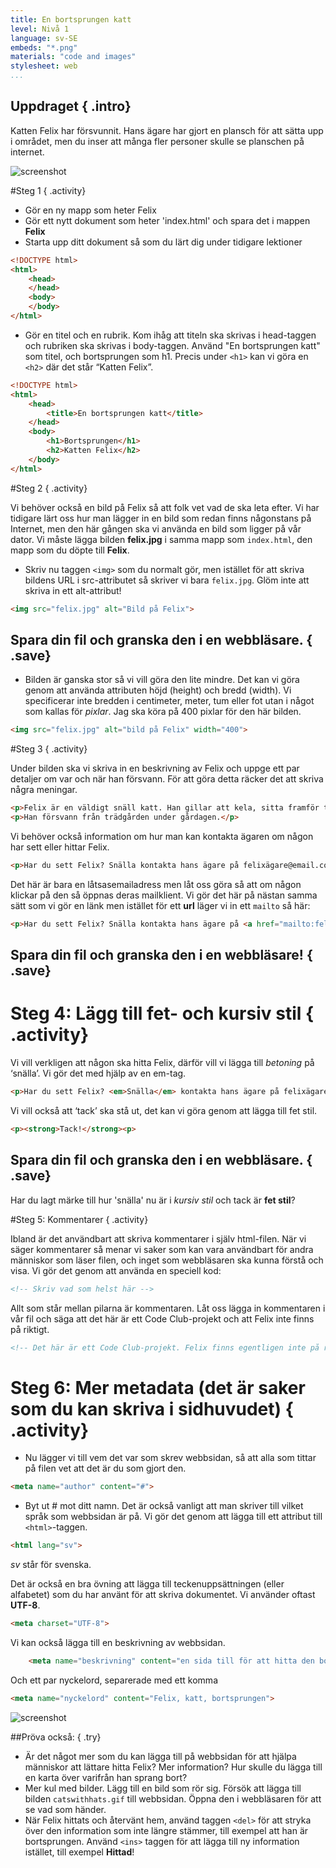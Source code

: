 ```yaml
---
title: En bortsprungen katt
level: Nivå 1
language: sv-SE
embeds: "*.png"
materials: "code and images"
stylesheet: web
...
```


## __Uppdraget__ { .intro}

Katten Felix har försvunnit. Hans ägare har gjort en plansch för att sätta upp i området, men du inser att många fler personer skulle se planschen på internet.

![screenshot](missingcat.png)

#Steg 1 { .activity}

+ Gör en ny mapp som heter Felix
+ Gör ett nytt dokument som heter 'index.html' och spara det i mappen **Felix**
+ Starta upp ditt dokument så som du lärt dig under tidigare lektioner

```html
<!DOCTYPE html>
<html>
	<head>
	</head>
	<body>
	</body>
</html>
```

+ Gör en titel och en rubrik. Kom ihåg att titeln ska skrivas i head-taggen och rubriken ska skrivas i body-taggen. Använd "En bortsprungen katt" som titel, och bortsprungen som h1. Precis under `<h1>` kan vi göra en `<h2>` där det står “Katten Felix”.

```html
<!DOCTYPE html>
<html>
	<head>
		<title>En bortsprungen katt</title>
	</head>
	<body>
		<h1>Bortsprungen</h1>
		<h2>Katten Felix</h2>
	</body>
</html>
```

#Steg 2 { .activity}

Vi behöver också en bild på Felix så att folk vet vad de ska leta efter. Vi har tidigare lärt oss hur man lägger in en bild som redan finns någonstans på Internet, men den här gången ska vi använda en bild som ligger på vår dator. Vi måste lägga bilden **felix.jpg** i samma mapp som `index.html`, den mapp som du döpte till **Felix**.

+ Skriv nu taggen `<img>` som du normalt gör, men istället för att skriva bildens URL i src-attributet så skriver vi bara `felix.jpg`. Glöm inte att skriva in ett alt-attribut!

```html
<img src="felix.jpg" alt="Bild på Felix">
```

## Spara din fil och granska den i en webbläsare. { .save}

+ Bilden är ganska stor så vi vill göra den lite mindre. Det kan vi göra genom att använda attributen höjd (height) och bredd (width). Vi specificerar inte bredden i centimeter, meter, tum eller fot utan i något som kallas för *pixlar*. Jag ska köra på 400 pixlar för den här bilden.

```html
<img src="felix.jpg" alt="bild på Felix" width="400">
```

#Steg 3 { .activity}

Under bilden ska vi skriva in en beskrivning av Felix och uppge ett par detaljer om var och när han försvann. För att göra detta räcker det att skriva några meningar.

```html
<p>Felix är en väldigt snäll katt. Han gillar att kela, sitta framför tv:n och sin leksaksmus. Han har orange päls. </p>
<p>Han försvann från trädgården under gårdagen.</p>
```

Vi behöver också information om hur man kan kontakta ägaren om någon har sett eller hittar Felix. 

```html
<p>Har du sett Felix? Snälla kontakta hans ägare på felixägare@email.com</p>
```

Det här är bara en låtsasemailadress men låt oss göra så att om någon klickar på den så öppnas deras mailklient. Vi gör det här på nästan samma sätt som vi gör en länk men istället för ett __url__ läger vi in ett `mailto` så här:

```html
<p>Har du sett Felix? Snälla kontakta hans ägare på <a href="mailto:felixägare@email.com">felixägare@email.com</a></p>
```

## Spara din fil och granska den i en webbläsare! { .save}

# Steg 4: Lägg till fet- och kursiv stil { .activity}

Vi vill verkligen att någon ska hitta Felix, därför vill vi lägga till *betoning* på ‘snälla’. Vi gör det med hjälp av en em-tag.

```html
<p>Har du sett Felix? <em>Snälla</em> kontakta hans ägare på felixägare@email.com</p>
```

Vi vill också att ‘tack’ ska stå ut, det kan vi göra genom att lägga till fet stil. 

```html
<p><strong>Tack!</strong><p>
```

## Spara din fil och granska den i en webbläsare. { .save}

Har du lagt märke till hur 'snälla' nu är i *kursiv stil* och tack är **fet stil**?

#Steg 5: Kommentarer { .activity}

Ibland är det användbart att skriva kommentarer i själv html-filen. När vi säger kommentarer så menar vi saker som kan vara användbart för andra människor som läser filen, och inget som webbläsaren ska kunna förstå och visa. Vi gör det genom att använda en speciell kod:

```html
<!-- Skriv vad som helst här -->
```

Allt som står mellan pilarna är kommentaren. Låt oss lägga in kommentaren i vår fil och säga att det här är ett Code Club-projekt och att Felix inte finns på riktigt.

```html
<!-- Det här är ett Code Club-projekt. Felix finns egentligen inte på riktigt och är inte bortsprungen -->
```

# Steg 6: Mer metadata (det är saker som du kan skriva i sidhuvudet) { .activity}

+ Nu lägger vi till vem det var som skrev webbsidan, så att alla som tittar på filen vet att det är du som gjort den.

```html
<meta name="author" content="#">
```

+ Byt ut # mot ditt namn. Det är också vanligt att man skriver till vilket språk som webbsidan är på. Vi gör det genom att lägga till ett attribut till `<html>`-taggen.

```html
<html lang="sv">
```

*sv* står för svenska. 

Det är också en bra övning att lägga till teckenuppsättningen (eller alfabetet) som du har använt för att skriva dokumentet. Vi använder oftast __UTF-8__.

```html
<meta charset="UTF-8">
```

Vi kan också lägga till en beskrivning av webbsidan.

```html
	<meta name="beskrivning" content="en sida till för att hitta den bortsprungna katten Felix">
```

Och ett par nyckelord, separerade med ett komma

```html
<meta name="nyckelord" content="Felix, katt, bortsprungen">
```

![screenshot](screenshot_jsbin.png)

##Pröva också: { .try}

+ Är det något mer som du kan lägga till på webbsidan för att hjälpa människor att lättare hitta Felix? Mer information? Hur skulle du lägga till en karta över varifrån han sprang bort?
+ Mer kul med bilder. Lägg till en bild som rör sig. Försök att lägga till bilden `catswithhats.gif` till webbsidan. Öppna den i webbläsaren för att se vad som händer.
+ När Felix hittats och återvänt hem, använd taggen `<del>` för att stryka över den information som inte längre stämmer, till exempel att han är bortsprungen. Använd `<ins>` taggen för att lägga till ny information istället, till exempel __Hittad__!
